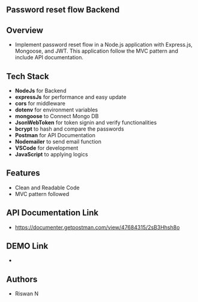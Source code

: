## Password reset flow Backend

## Overview

- Implement password reset flow  in a Node.js application with Express.js, Mongoose, and JWT. This application follow the MVC pattern and include API documentation.

## Tech Stack

- **NodeJs** for Backend
- **expressJs** for performance and easy update
- **cors** for middleware
- **dotenv** for environment variables
- **mongoose** to Connect Mongo DB
- **JsonWebToken** for token signin and verify functionalities
- **bcrypt** to hash and compare the passwords
- **Postman** for API Documentation
- **Nodemailer** to send email function
- **VSCode** for development
- **JavaScript** to applying logics

## Features

- Clean and Readable Code
- MVC pattern followed

## API Documentation Link

- https://documenter.getpostman.com/view/47684315/2sB3Hhsh8o


## DEMO Link

- 

## Authors

- Riswan N